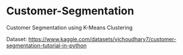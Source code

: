 # Customer-Segmentation
Customer Segmentation using K-Means Clustering 

Dataset: https://www.kaggle.com/datasets/vjchoudhary7/customer-segmentation-tutorial-in-python
